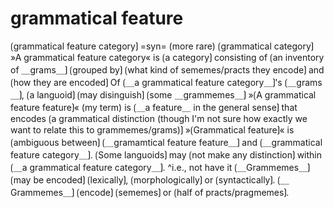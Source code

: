 # grammatical feature

⟮grammatical feature category⟯ =syn= (more rare) ⟮grammatical category⟯
»A grammatical feature category« is ⟮a category⟯ consisting of ⟮an inventory of ＿grams＿⟯ ⟮grouped by⟯ ⟮what kind of sememes/practs they encode⟯ and ⟮how they are encoded⟯
Of ⟮＿a grammatical feature category＿⟯'s ⟮＿grams＿⟯, ⟮a languoid⟯ ⟮may disinguish⟯ ⟮some ＿grammemes＿⟯
»⟮A grammatical feature feature⟯« (my term) is ⟮＿a feature＿ in the general sense⟯ that encodes ⟮a grammatical distinction (though I'm not sure how exactly we want to relate this to grammemes/grams)⟯
»⟮Grammatical feature⟯« is ⟮ambiguous between⟯ ⟮＿gramamtical feature feature＿⟯ and ⟮＿grammatical feature category＿⟯.
⟮Some languoids⟯ may ⟮not make any distinction⟯ within ⟮＿a grammatical feature category＿⟯. 
^i.e., not have it
⟮＿Grammemes＿⟯ ⟮may be encoded⟯ ⟮lexically⟯, ⟮morphologically⟯ or ⟮syntactically⟯.
⟮＿Grammemes＿⟯ ⟮encode⟯ ⟮sememes⟯ or ⟮half of practs/pragmemes⟯.
